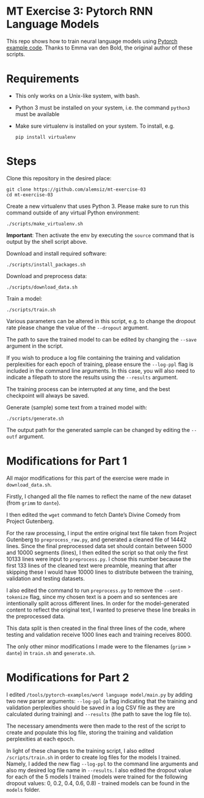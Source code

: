# MT Exercise 3: Pytorch RNN Language Models

This repo shows how to train neural language models using [Pytorch example code](https://github.com/pytorch/examples/tree/master/word_language_model). Thanks to Emma van den Bold, the original author of these scripts. 

# Requirements

- This only works on a Unix-like system, with bash.
- Python 3 must be installed on your system, i.e. the command `python3` must be available
- Make sure virtualenv is installed on your system. To install, e.g.

    `pip install virtualenv`

# Steps

Clone this repository in the desired place:

    git clone https://github.com/alemsiz/mt-exercise-03
    cd mt-exercise-03

Create a new virtualenv that uses Python 3. Please make sure to run this command outside of any virtual Python environment:

    ./scripts/make_virtualenv.sh

**Important**: Then activate the env by executing the `source` command that is output by the shell script above.

Download and install required software:

    ./scripts/install_packages.sh

Download and preprocess data:

    ./scripts/download_data.sh

Train a model:

    ./scripts/train.sh

Various parameters can be altered in this script, e.g. to change the dropout rate please change the value of the `--dropout` argument.

The path to save the trained model to can be edited by changing the `--save` argument in the script.

If you wish to produce a log file containing the training and validation perplexities for each epoch of training, please ensure the `--log-ppl` flag is included in the command line arguments. In this case, you will also need to indicate a filepath to store the results using the `--results` argument.

The training process can be interrupted at any time, and the best checkpoint will always be saved.

Generate (sample) some text from a trained model with:

    ./scripts/generate.sh

The output path for the generated sample can be changed by editing the `--outf` argument.

# Modifications for Part 1

All major modifications for this part of the exercise were made in `download_data.sh`.

Firstly, I changed all the file names to reflect the name of the new dataset (from `grimm` to `dante`).

I then edited the `wget` command to fetch Dante’s Divine Comedy from Project Gutenberg.

For the raw processing, I input the entire original text file taken from Project Gutenberg to `preprocess_raw.py`, and generated a cleaned file of 14442 lines. Since the final preprocessed data set should contain between 5000 and 10000 segments (lines), I then edited the script so that only the first 10133 lines were input to `preprocess.py`. I chose this number because the first 133 lines of the cleaned text were preamble, meaning that after skipping these I would have 10000 lines to distribute between the training, validation and testing datasets.

I also edited the command to run `preprocess.py` to remove the `--sent-tokenize` flag, since my chosen text is a poem and so sentences are intentionally split across different lines. In order for the model-generated content to reflect the original text, I wanted to preserve these line breaks in the preprocessed data.

This data split is then created in the final three lines of the code, where testing and validation receive 1000 lines each and training receives 8000.

The only other minor modifications I made were to the filenames (`grimm` > `dante`) in `train.sh` and `generate.sh`.

# Modifications for Part 2

I edited `/tools/pytorch-examples/word language model/main.py` by adding two new parser arguments: `--log-ppl` (a flag indicating that the training and validation perplexities should be saved in a log CSV file as they are calculated during training) and `--results` (the path to save the log file to).

The necessary amendments were then made to the rest of the script to create and populate this log file, storing the training and validation perplexities at each epoch.

In light of these changes to the training script, I also edited `/scripts/train.sh` in order to create log files for the models I trained. Namely, I added the new flag `--log-ppl` to the command line arguments and also my desired log file name in `--results`. I also edited the dropout value for each of the 5 models I trained (models were trained for the following dropout values: 0, 0.2, 0.4, 0.6, 0.8) - trained models can be found in the `models` folder.



